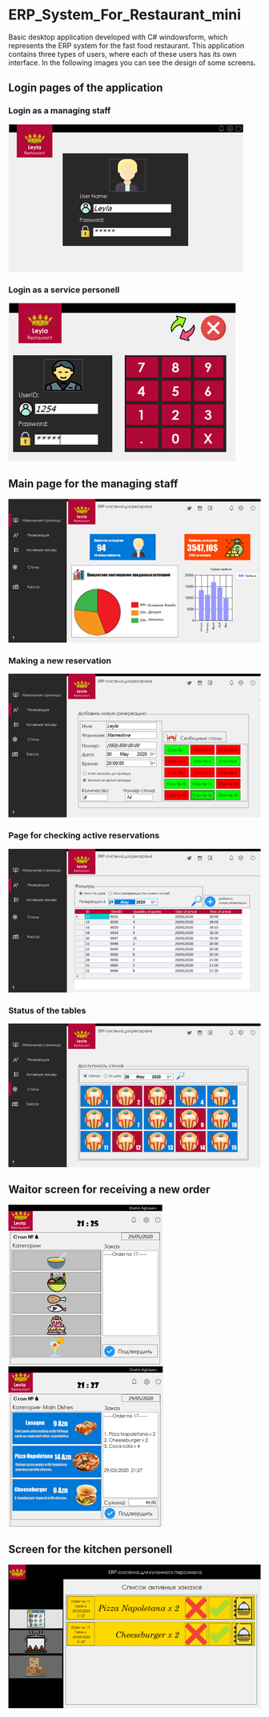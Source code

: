 # ERP_System_For_Restaurant_mini

Basic desktop application developed with C# windowsform, which represents the ERP system for the fast food restaurant.
This application contains three types of users, where each of these users has its own interface. In the following images you can see the design of some screens.

## Login pages of the application

### Login as a managing staff

![pic](./pics/login.png)

### Login as a service personell

![pic](./pics/login2.png)

## Main page for the managing staff

![pic](./pics/Main.png)

### Making a new reservation

![pic](./pics/NewReserv.png)

### Page for checking active reservations

![pic](./pics/Reservations.png)

### Status of the tables

![pic](./pics/tables.png)

## Waitor screen for receiving a new order

![pic](./pics/Waitor1.png)
![pic](./pics/Waitor2.png)

## Screen for the kitchen personell

![pic](./pics/kitchen1.png)
